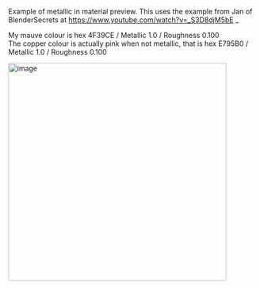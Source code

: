 Example of metallic in material preview. This uses the example from Jan of BlenderSecrets at https://www.youtube.com/watch?v=_S3D8djM5bE _

My mauve colour is hex 4F39CE / Metallic 1.0 / Roughness 0.100  
The copper colour is actually pink when not metallic, that is hex E795B0 / Metallic 1.0 / Roughness 0.100  




<img width="440" alt="image" src="https://user-images.githubusercontent.com/11707983/195389878-e9e53133-a0dd-4cbc-98dd-9e1efbd45e62.png">


